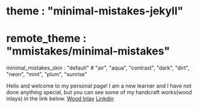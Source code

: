 # theme                  : "minimal-mistakes-jekyll"
# remote_theme           : "mmistakes/minimal-mistakes"
minimal_mistakes_skin    : "default" # "air", "aqua", "contrast", "dark", "dirt", "neon", "mint", "plum", "sunrise"


Hello and welcome to my personal page!
I am a new learner and I have not done anything special, but you can see some of my handcraft works(wood inlays) in the link below.
[Wood Inlay](https://zeynabart.com/wooden-art)
[Linkdin](https://www.linkedin.com/in/zeynab-mousavi-21a606220)
